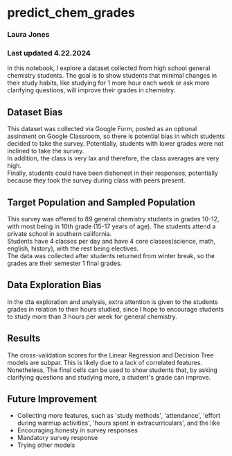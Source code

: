 # predict_chem_grades
### Laura Jones
### Last updated 4.22.2024
In this notebook, I explore a dataset collected from high school general chemistry students. The goal is to show students that minimal changes in their study habits, like studying for 1 more hour each week or ask more clarifying questions, will improve their grades in chemistry.

## Dataset Bias
This dataset was collected via Google Form, posted as an optional assinment on Google Classroom, so there is potential bias in which students decided to take the survey. Potentially, students with lower grades were not inclined to take the survey.<br>
In addition, the class is very lax and therefore, the class averages are very high.<br>
Finally, students could have been dishonest in their responses, potentially because they took the survey during class with peers present.

## Target Population and Sampled Population
This survey was offered to 89 general chemistry students in grades 10-12, with most being in 10th grade (15-17 years of age). The students attend a private school in southern california.<br>
Students have 4 classes per day and have 4 core classes(science, math, english, history), with the rest being electives.<br>
The data was collected after students returned from winter break, so the grades are their semester 1 final grades.

## Data Exploration Bias
In the dta exploration and analysis, extra attention is given to the students grades in relation to their hours studied, since I hope to encourage students to study more than 3 hours per week for general chemistry. 

## Results
The cross-validation scores for the Linear Regression and Decision Tree models are subpar. This is likely due to a lack of correlated features.<br>
Nonetheless, The final cells can be used to show students that, by asking clarifying questions and studying more, a student's grade can improve.

## Future Improvement
- Collecting more features, such as 'study methods', 'attendance', 'effort during warmup activities', 'hours spent in extracurriculars', and the like
- Encouraging honesty in survey responses
- Mandatory survey response
- Trying other models